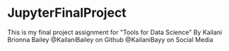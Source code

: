 # JupyterFinalProject
This is my final project assignment for "Tools for Data Science"
  By Kailani Brionna Bailey
  @KailaniBailey on Github
  @KailaniBayy on Social Media
